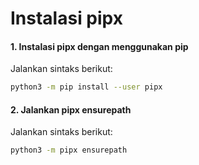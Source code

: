 # Instalasi pipx

#### 1. Instalasi pipx dengan menggunakan pip

Jalankan sintaks berikut:

````bash
python3 -m pip install --user pipx
````

#### 2. Jalankan pipx ensurepath

Jalankan sintaks berikut:

````bash
python3 -m pipx ensurepath
````
